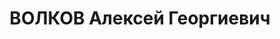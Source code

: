 ---
title: ВОЛКОВ Алексей Георгиевич
description: '1905 г. р., член ВКП(б) в 1925-1937 гг., 2-й секретарь Белозерского
  райкома ВКП(б), адрес в Ленинграде: ул. Союза Печатников, д. 4, кв. 7. Выездной
  сессией Военной коллегии Верховного суда СССР в г. Ленинград 1 декабря 1937 г. приговорен
  по ст. ст. 58-10-11 УК РСФСР к высшей мере наказания. Расстрелян в г. Ленинград
  1 декабря 1937 г.'
---
